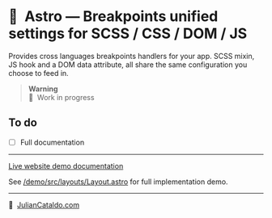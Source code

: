 # 🚀  Astro — Breakpoints unified settings for SCSS / CSS / DOM / JS

Provides cross languages breakpoints handlers for your app.
SCSS mixin, JS hook and a DOM data attribute, all share the same configuration you choose to feed in.

> **Warning**  
> 🚧  Work in progress

## To do

- [ ] Full documentation

---

[Live website demo documentation](../../demo)

See [/demo/src/layouts/Layout.astro](../../demo/src/layouts/Layout.astro)
for full implementation demo.

---

🔗  [JulianCataldo.com](https://www.juliancataldo.com/)
